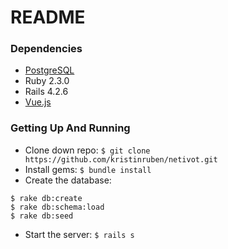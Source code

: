 # README

### Dependencies
* [PostgreSQL](http://postgresapp.com/)
* Ruby 2.3.0
* Rails 4.2.6
* [Vue.js](https://vuejs.org/)

### Getting Up And Running

* Clone down repo: `$ git clone https://github.com/kristinruben/netivot.git`
* Install gems: `$ bundle install`
* Create the database:
```
$ rake db:create
$ rake db:schema:load
$ rake db:seed
```
* Start the server: `$ rails s`
